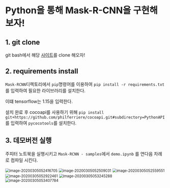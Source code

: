 # Python을 통해 Mask-R-CNN을 구현해보자!







## 1. git clone

git bash에서 해당 [사이트](https://github.com/matterport/Mask_RCNN)를 clone 해오자!



## 2. requirements install

`Mask-RCNN`디렉토리에서 `pip`명령어를 이용하여 `pip install -r requirements.txt`를 입력하여 필요한 라이브러리를 설치한다.

이떄 tensorflow는 1.15을 입력한다.



설치 완료 후 cocoapi를 사용하기 위해 `pip install git+https://github.com/philferriere/cocoapi.git#subdirectory=PythonAPI` 를 입력하여 `pycocotools`를 설치한다.



## 3. 데모버전 실행

주피터 노트북을 실행시키고 `Mask-RCNN - samples`에서 `demo.ipynb` 를 연다음 차례로 컴파일 시킨다.

<img src="../../mask-rcnn/1.Setup of Mask RCNN/images/[Hands_on]Mask_Rcnn/image-20200305052416705.png" alt="image-20200305052416705" style="zoom:80%;" />



<img src="../../mask-rcnn/1.Setup of Mask RCNN/images/[Hands_on]Mask_Rcnn/image-20200305052509031.png" alt="image-20200305052509031" style="zoom:80%;" />



<img src="../../mask-rcnn/1.Setup of Mask RCNN/images/[Hands_on]Mask_Rcnn/image-20200305052559551.png" alt="image-20200305052559551" style="zoom:80%;" />



<img src="../../mask-rcnn/1.Setup of Mask RCNN/images/[Hands_on]Mask_Rcnn/image-20200305052922461.png" alt="image-20200305052922461" style="zoom:80%;" />





<img src="../../mask-rcnn/1.Setup of Mask RCNN/images/[Hands_on]Mask_Rcnn/image-20200305053245288.png" alt="image-20200305053245288" style="zoom:80%;" />



<img src="../../mask-rcnn/1.Setup of Mask RCNN/images/[Hands_on]Mask_Rcnn/image-20200305053407784.png" alt="image-20200305053407784" style="zoom:80%;" />